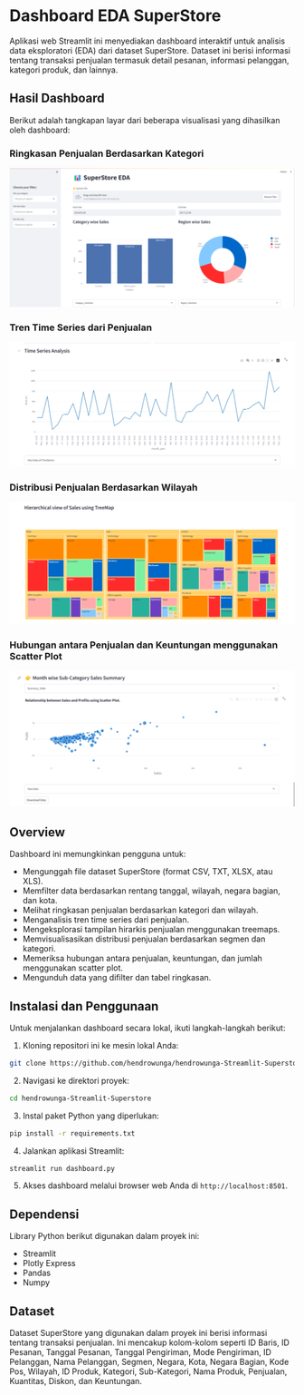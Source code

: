 # Dashboard EDA SuperStore

Aplikasi web Streamlit ini menyediakan dashboard interaktif untuk analisis data eksploratori (EDA) dari dataset SuperStore. Dataset ini berisi informasi tentang transaksi penjualan termasuk detail pesanan, informasi pelanggan, kategori produk, dan lainnya.

## Hasil Dashboard

Berikut adalah tangkapan layar dari beberapa visualisasi yang dihasilkan oleh dashboard:

### Ringkasan Penjualan Berdasarkan Kategori

![Ringkasan Penjualan Berdasarkan Kategori](images/Category_sales.png)

### Tren Time Series dari Penjualan

![Tren Time Series dari Penjualan](images/time_series_sales.png)

### Distribusi Penjualan Berdasarkan Wilayah

![Distribusi Penjualan Berdasarkan Wilayah](images/region_sales_distribution.png)

### Hubungan antara Penjualan dan Keuntungan menggunakan Scatter Plot

![Hubungan antara Penjualan dan Keuntungan](images/sales_profit_scatter.png)

## Overview

Dashboard ini memungkinkan pengguna untuk:

- Mengunggah file dataset SuperStore (format CSV, TXT, XLSX, atau XLS).
- Memfilter data berdasarkan rentang tanggal, wilayah, negara bagian, dan kota.
- Melihat ringkasan penjualan berdasarkan kategori dan wilayah.
- Menganalisis tren time series dari penjualan.
- Mengeksplorasi tampilan hirarkis penjualan menggunakan treemaps.
- Memvisualisasikan distribusi penjualan berdasarkan segmen dan kategori.
- Memeriksa hubungan antara penjualan, keuntungan, dan jumlah menggunakan scatter plot.
- Mengunduh data yang difilter dan tabel ringkasan.

## Instalasi dan Penggunaan

Untuk menjalankan dashboard secara lokal, ikuti langkah-langkah berikut:

1. Kloning repositori ini ke mesin lokal Anda:

```bash
git clone https://github.com/hendrowunga/hendrowunga-Streamlit-Superstore.git
```

2. Navigasi ke direktori proyek:

```bash
cd hendrowunga-Streamlit-Superstore
```

3. Instal paket Python yang diperlukan:

```bash
pip install -r requirements.txt
```

4. Jalankan aplikasi Streamlit:

```bash
streamlit run dashboard.py
```

5. Akses dashboard melalui browser web Anda di `http://localhost:8501`.

## Dependensi

Library Python berikut digunakan dalam proyek ini:

- Streamlit
- Plotly Express
- Pandas
- Numpy

## Dataset

Dataset SuperStore yang digunakan dalam proyek ini berisi informasi tentang transaksi penjualan. Ini mencakup kolom-kolom seperti ID Baris, ID Pesanan, Tanggal Pesanan, Tanggal Pengiriman, Mode Pengiriman, ID Pelanggan, Nama Pelanggan, Segmen, Negara, Kota, Negara Bagian, Kode Pos, Wilayah, ID Produk, Kategori, Sub-Kategori, Nama Produk, Penjualan, Kuantitas, Diskon, dan Keuntungan.
